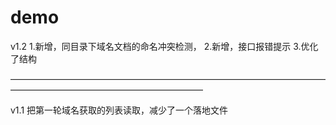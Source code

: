# demo
v1.2
1.新增，同目录下域名文档的命名冲突检测，
2.新增，接口报错提示
3.优化了结构

——————————————————————————————————————————————————————————

v1.1
把第一轮域名获取的列表读取，减少了一个落地文件
